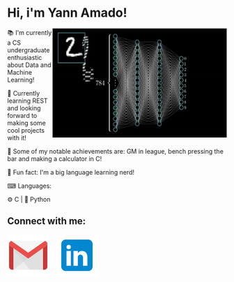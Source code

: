 #  Hi, i'm Yann Amado!
<img align="right" alt="Neural Network GIF" src="./imgs/neuralnet.gif" width=400px height=250px/>

📚 I'm currently a CS undergraduate enthusiastic about Data and Machine Learning!

🦀 Currently learning REST and looking forward to making some cool projects with it!

🌴 Some of my notable achievements are: GM in league, bench pressing the bar and making a calculator in C!

🍕 Fun fact: I'm a big language learning nerd!

⌨ Languages:

⚙ C  |  🐍 Python   

## Connect with me:

[![My email](./imgs/gmail.svg)](yannamado.n@gmail.com)
&nbsp;&nbsp;
[![website](./imgs/linkedin.svg)](https://www.linkedin.com/in/yannamado)

